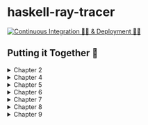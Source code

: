 # haskell-ray-tracer

[![Continuous Integration 👮‍♂️ & Deployment 👨‍🎨](https://github.com/godu/haskell-ray-tracer/actions/workflows/integration.yml/badge.svg)](https://github.com/godu/haskell-ray-tracer/actions/workflows/integration.yml)

## Putting it Together 🎨

<details>
  <summary>Chapter 2</summary>
  
  ![chapter-2](https://raw.githubusercontent.com/godu/haskell-ray-tracer/gh-pages/chapter-2.jpg)
</details>

<details>
  <summary>Chapter 4</summary>
  
  ![chapter-4](https://raw.githubusercontent.com/godu/haskell-ray-tracer/gh-pages/chapter-4.jpg)
</details>

<details>
  <summary>Chapter 5</summary>
  
  ![chapter-5](https://raw.githubusercontent.com/godu/haskell-ray-tracer/gh-pages/chapter-5.jpg)
</details>

<details>
  <summary>Chapter 6</summary>
  
  ![chapter-6](https://raw.githubusercontent.com/godu/haskell-ray-tracer/gh-pages/chapter-6.jpg)
</details>

<details>
  <summary>Chapter 7</summary>
  
  ![chapter-7](https://raw.githubusercontent.com/godu/haskell-ray-tracer/gh-pages/chapter-7.jpg)
</details>

<details>
  <summary>Chapter 8</summary>
  
  ![chapter-8](https://raw.githubusercontent.com/godu/haskell-ray-tracer/gh-pages/chapter-8.jpg)
</details>

<details>
  <summary>Chapter 9</summary>
  
  ![chapter-9](https://raw.githubusercontent.com/godu/haskell-ray-tracer/gh-pages/chapter-9.jpg)
</details>
